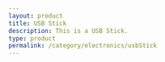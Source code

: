```yaml
---
layout: product
title: USB Stick
description: This is a USB Stick.
type: product
permalink: /category/electronics/usbStick
---
```

